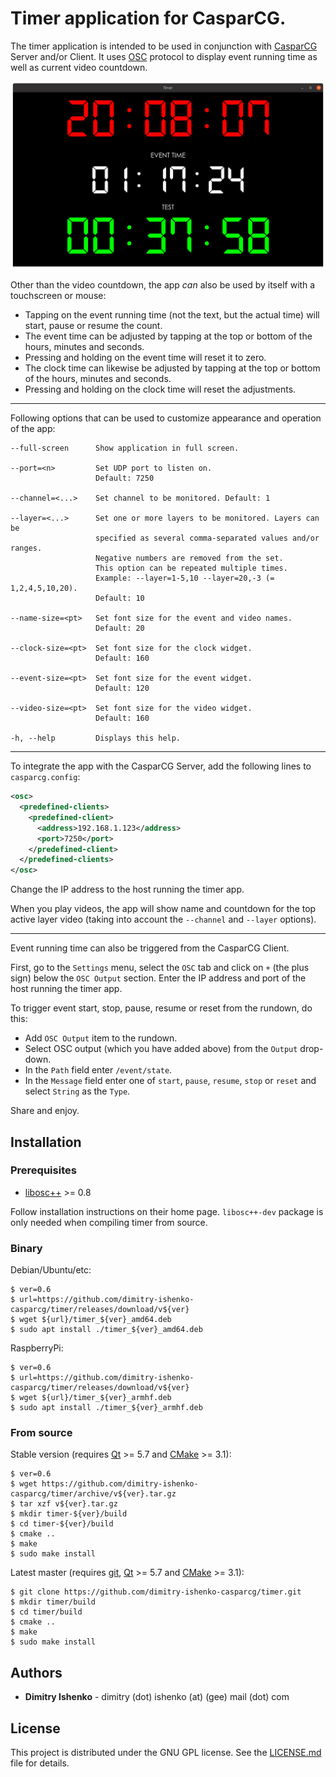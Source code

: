 # Timer application for CasparCG.

The timer application is intended to be used in conjunction with
[CasparCG](https://github.com/CasparCG) Server and/or Client. It uses
[OSC](http://opensoundcontrol.org/spec-1_0) protocol to display event running
time as well as current video countdown.

![screenshot](screenshot.png)

Other than the video countdown, the app *can* also be used by itself with a
touchscreen or mouse:

* Tapping on the event running time (not the text, but the actual time) will
start, pause or resume the count.
* The event time can be adjusted by tapping at the top or bottom of the hours,
minutes and seconds.
* Pressing and holding on the event time will reset it to zero.
* The clock time can likewise be adjusted by tapping at the top or bottom of the
hours, minutes and seconds.
* Pressing and holding on the clock time will reset the adjustments.

---

Following options that can be used to customize appearance and operation of the
app:

```
--full-screen      Show application in full screen.

--port=<n>         Set UDP port to listen on.
                   Default: 7250

--channel=<...>    Set channel to be monitored. Default: 1

--layer=<...>      Set one or more layers to be monitored. Layers can be
                   specified as several comma-separated values and/or ranges.
                   Negative numbers are removed from the set.
                   This option can be repeated multiple times.
                   Example: --layer=1-5,10 --layer=20,-3 (= 1,2,4,5,10,20).
                   Default: 10

--name-size=<pt>   Set font size for the event and video names.
                   Default: 20

--clock-size=<pt>  Set font size for the clock widget.
                   Default: 160

--event-size=<pt>  Set font size for the event widget.
                   Default: 120

--video-size=<pt>  Set font size for the video widget.
                   Default: 160

-h, --help         Displays this help.
```

---

To integrate the app with the CasparCG Server, add the following lines to
`casparcg.config`:

```xml
<osc>
  <predefined-clients>
    <predefined-client>
      <address>192.168.1.123</address>
      <port>7250</port>
    </predefined-client>
  </predefined-clients>
</osc>
```

Change the IP address to the host running the timer app.

When you play videos, the app will show name and countdown for the top active
layer video (taking into account the `--channel` and `--layer` options).

---

Event running time can also be triggered from the CasparCG Client.

First, go to the `Settings` menu, select the `OSC` tab and click on `+` (the
plus sign) below the `OSC Output` section. Enter the IP address and port of the
host running the timer app.

To trigger event start, stop, pause, resume or reset from the rundown, do this:

* Add `OSC Output` item to the rundown.
* Select OSC output (which you have added above) from the `Output` drop-down.
* In the `Path` field enter `/event/state`.
* In the `Message` field enter one of `start`, `pause`, `resume`, `stop` or
  `reset` and select `String` as the `Type`.

Share and enjoy.

## Installation

### Prerequisites

* [libosc++](https://github.com/dimitry-ishenko-casparcg/liboscpp) >= 0.8

Follow installation instructions on their home page. `libosc++-dev` package is
only needed when compiling timer from source.

### Binary

Debian/Ubuntu/etc:

```console
$ ver=0.6
$ url=https://github.com/dimitry-ishenko-casparcg/timer/releases/download/v${ver}
$ wget ${url}/timer_${ver}_amd64.deb
$ sudo apt install ./timer_${ver}_amd64.deb
```

RaspberryPi:

```console
$ ver=0.6
$ url=https://github.com/dimitry-ishenko-casparcg/timer/releases/download/v${ver}
$ wget ${url}/timer_${ver}_armhf.deb
$ sudo apt install ./timer_${ver}_armhf.deb
```

### From source

Stable version (requires [Qt](https://www.qt.io/) >= 5.7 and
[CMake](https://cmake.org/) >= 3.1):

```console
$ ver=0.6
$ wget https://github.com/dimitry-ishenko-casparcg/timer/archive/v${ver}.tar.gz
$ tar xzf v${ver}.tar.gz
$ mkdir timer-${ver}/build
$ cd timer-${ver}/build
$ cmake ..
$ make
$ sudo make install
```

Latest master (requires [git](https://git-scm.com/), [Qt](https://www.qt.io/) >=
5.7 and [CMake](https://cmake.org/) >= 3.1):

```console
$ git clone https://github.com/dimitry-ishenko-casparcg/timer.git
$ mkdir timer/build
$ cd timer/build
$ cmake ..
$ make
$ sudo make install
```

## Authors

* **Dimitry Ishenko** - dimitry (dot) ishenko (at) (gee) mail (dot) com

## License

This project is distributed under the GNU GPL license. See the
[LICENSE.md](LICENSE.md) file for details.

